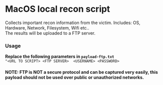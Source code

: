 # MacOS local recon script

Collects important recon information from the victim. Includes: OS, Hardware, Network, Filesystem, Wifi etc..  
The results will be uploaded to a FTP server.

### Usage
**Replace the following parameters in `payload-ftp.txt`**  
``` "<URL TO SCRIPT> <FTP SERVER>  <USERNAME> <PASSWORD> ``` 

#### NOTE: FTP is NOT a secure protocol and can be captured very easily, this payload should not be used over public or unauthorized networks. 

